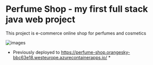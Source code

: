 # Perfume Shop - my first full stack java web project
This project is e-commerce online shop for perfumes and cosmetics

![images]([https://user-images.githubusercontent.com/96775864/170208894-67890e49-7c4c-4ddc-864b-65456f6de4ef.jpg](https://github.com/vladimirmitrev/perfume-shop/blob/main/github_images/all-products01.png?raw=true))


* Previously deployed to https://perfume-shop.orangesky-bbc63e18.westeurope.azurecontainerapps.io/ *
